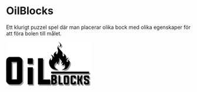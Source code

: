 # OilBlocks

Ett klurigt puzzel spel där man placerar olika bock med olika egenskaper för att föra bolen till målet.

![Images 1](https://github.com/EmmaSoderstrom/OilBlocks/blob/master/Images/Bild1.png)


